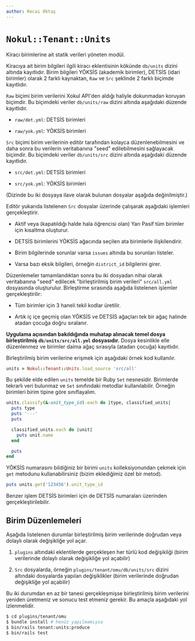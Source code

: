 ```yaml
---
author: Recai Oktaş
---
```


`Nokul::Tenant::Units`
======================

Kiracı birimlerine ait statik verileri yöneten modül.

Kiracıya ait birim bilgileri ilgili kiracı eklentisinin kökünde `db/units`
dizini altında kayıtlıdır.  Birim bilgileri YÖKSİS (akademik birimler), DETSİS
(idari birimler) olarak 2 farklı kaynaktan, `Raw` ve `Src` şeklinde 2 farklı
biçimde kayıtlıdır.

`Raw` biçimi birim verilerini Xokul API'den aldığı haliyle dokunmadan koruyan
biçimdir.  Bu biçimdeki veriler `db/units/raw` dizini altında aşağıdaki düzende
kayıtlıdır.

- `raw/det.yml`: DETSİS birimleri

- `raw/yok.yml`: YÖKSİS birimleri

`Src` biçimi birim verilerinin editör tarafından kolayca düzenlenebilmesini ve
daha sonra bu verilerin veritabanına "seed" edilebilmesini sağlayacak biçimdir.
Bu biçimdeki veriler `db/units/src` dizini altında aşağıdaki düzende kayıtlıdır.

- `src/det.yml`: DETSİS birimleri

- `src/yok.yml`: YÖKSİS birimleri

(Dizinde bu iki dosyaya ilave olarak bulunan dosyalar aşağıda değinilmiştir.)

Editör yukarıda listelenen `Src` dosyalar üzerinde çalışarak aşağıdaki işlemleri
gerçekleştirir.

- Aktif veya (kapatıldığı halde hala öğrencisi olan) Yarı Pasif tüm birimler
  için kısaltma oluşturur.

- DETSİS birimlerini YÖKSİS ağacında seçilen ata birimlerle ilişkilendirir.

- Birim bilgilerinde sorunlar varsa `issues` altında bu sorunları listeler.

- Varsa bazı eksik bilgileri, örneğin `district_id` bilgilerini girer.

Düzenlemeler tamamlandıktan sonra bu iki dosyadan nihai olarak veritabanına
"seed" edilecek "birleştirilmiş birim verileri" `src/all.yml` dosyasında
oluşturulur.  Birleştirme sırasında aşağıda listelenen işlemler
gerçekleştirilir:

- Tüm birimler için 3 haneli tekil kodlar üretilir.

- Artık iç içe geçmiş olan YÖKSİS ve DETSİS ağaçları tek bir ağaç halinde atadan
  çocuğa doğru sıralanır.

**Uygulama açısından bakıldığında muhatap alınacak temel dosya birleştirilmiş
`db/units/src/all.yml` dosyasıdır.**  Dosya kesinlikle elle düzenlenmez ve
birimler daima ağaç sırasıyla (atadan çocuğa) kayıtlıdır.

Birleştirilmiş birim verilerine erişmek için aşağıdaki örnek kod kullanılır.

```ruby
units = Nokul::Tenant::Units.load_source 'src/all'
```

Bu şekilde elde edilen `units` temelde bir Ruby `Set` nesnesidir.  Birimlerde
tekrarlı veri bulunmaz ve `Set` sınıfındaki metodlar kullanılabilir.  Örneğin
birimleri birim tipine göre sınıflayalım.

```ruby
units.classify(&:unit_type_id).each do |type, classified_units|
  puts type
  puts '---'
  puts

  classified_units.each do |unit|
    puts unit.name
  end

  puts
end
```

YÖKSİS numarasını bildiğiniz bir birimi `units` kolleksiyonundan çekmek için
`get` metodunu kullanabilirsiniz (bizim eklediğimiz özel bir metod).

```ruby
puts units.get('123456').unit_type_id
```

Benzer işlem DETSİS birimleri için de DETSİS numaraları üzerinden
gerçekleştirilebilir.

Birim Düzenlemeleri
-------------------

Aşağıda listelenen durumlar birleştirilmiş birim verilerinde doğrudan veya
dolaylı olarak değişikliğe yol açar.

1. `plugins` altındaki eklentilerde gerçekleşen her türlü kod değişikliği (birim
   verilerinde dolaylı olarak değişikliğe yol açabilir)

2. `Src` dosyalarda, örneğin `plugins/tenant/omu/db/units/src` dizini altındaki
    dosyalarda yapılan değişiklikler (birim verilerinde doğrudan değişikliğe yol
    açabilir)

Bu iki durumdan en az bir tanesi gerçekleşmişse birleştirilmiş birim verilerini
yeniden üretmeniz ve sonucu test etmeniz gerekir.  Bu amaçla aşağıdaki yol
izlenmelidir.

```sh
$ cd plugins/tenant/omu
$ bundle install # henüz yapılmamışsa
$ bin/rails tenant:units:produce
$ bin/rails test
```
